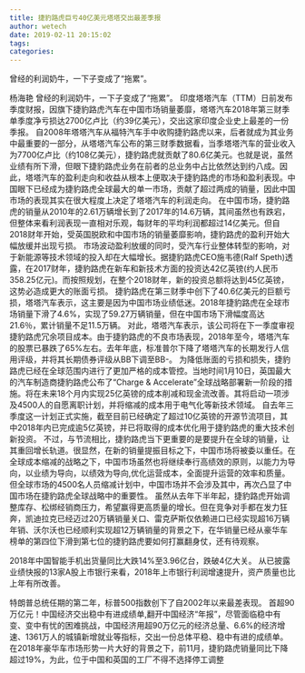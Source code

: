 ```yaml
---
title: 捷豹路虎巨亏40亿美元塔塔交出最差季报
author: wetech
date: 2019-02-11 20:15:02
tags: 
categories: 
---
```

曾经的利润奶牛，一下子变成了“拖累”。
<!-- more -->
杨海艳
曾经的利润奶牛，一下子变成了“拖累”。
印度塔塔汽车（TTM）日前发布季度财报，因旗下捷豹路虎汽车在中国市场销量萎靡，塔塔汽车2018年第三财季单季度净亏损达2700亿卢比（约39亿美元），交出这家印度企业史上最差的一份季报。
自2008年塔塔汽车从福特汽车手中收购捷豹路虎以来，后者就成为其业务中最重要的一部分，从塔塔汽车公布的第三财季数据看，当季塔塔汽车的营业收入为7700亿卢比（约108亿美元），捷豹路虎就贡献了80.6亿美元。也就是说，虽然业绩有所下滑，但眼下捷豹路虎业务在前者的总业务中占比依然达到约八成。因此，塔塔汽车的盈利走向和收益从根本上便取决于捷豹路虎的市场和盈利表现。中国眼下已经成为捷豹路虎全球最大的单一市场，贡献了超过两成的销量，因此中国市场的表现其实在很大程度上决定了塔塔汽车的利润走向。
在中国市场，捷豹路虎的销量从2010年的2.61万辆增长到了2017年的14.6万辆，其间虽然也有跌宕，但整体来看利润表现一直相对乐观，每财年的平均利润都超过14亿美元。但自2018财年开始，受英国脱欧和中国市场的销量萎靡影响，捷豹路虎的盈利开始大幅放缓并出现亏损。
市场波动盈利放缓的同时，受汽车行业整体转型的影响，对于新能源等技术领域的投入却在大幅增长。据捷豹路虎CEO施韦德(Ralf Speth)透露，在2017财年，捷豹路虎在新车和新技术方面的投资达42亿英镑(约人民币358.25亿元)。而按照规划，在整个2018财年，新的投资总额将达到45亿英镑，这势必造成更大的账面亏损。
捷豹路虎在第三财季中创下了40.6亿美元的巨额亏损，塔塔汽车表示，这主要是因为中国市场业绩低迷。2018年捷豹路虎在全球市场销量下滑了4.6%，实现了59.27万辆销量，但在中国市场下滑幅度高达21.6％，累计销量不足11.5万辆。
对此，塔塔汽车表示，该公司将在下一季度审视捷豹路虎冗余项目成本。由于捷豹路虎的不良市场表现，2018年至今，塔塔汽车的股票已暴跌了65%左右。去年年底，标准普尔下降了塔塔汽车的长期发行人信用评级，并将其长期债券评级从BB下调至BB-。
为降低账面的亏损和损失，捷豹路虎已经在全球范围内进行了更加严格的成本管控。当地时间1月10日，英国最大的汽车制造商捷豹路虎公布了“Charge & Accelerate”全球战略部署新一阶段的措施。将在未来18个月内实现25亿英镑的成本削减和现金流改善。其将启动一项涉及4500人的自愿离职计划，并将缩减的成本用于电气化等新技术领域。
自去年三季度这一计划正式实施，截至目前已经确定了超过10亿英镑的开源节流项目，其中2018年内已完成逾5亿英镑，并已将取得的成本优化用于捷豹路虎的重大技术创新投资。
不过，与节流相比，捷豹路虎当下更重要的是要提升在全球的销量，让其重回增长轨道。很显然，在新的销量提振目标之下，中国市场将被委以重任。在全球成本缩减的战略之下，中国市场虽然也将继续奉行高绩效的原则，以能力为导向，以业绩为导向，以绩效为导向,优化运营成本，全面提升运营的效率和质量。但全球市场的4500名人员缩减计划中，中国市场并不会涉及其中，再次凸显了中国市场在捷豹路虎全球战略中的重要性。
虽然从去年下半年起，捷豹路虎开始调整库存、松绑经销商压力，希望赢得更高质量的增长。但在竞争对手都在发力狂奔，凯迪拉克已经迈过20万辆销量关口、雷克萨斯仅依赖进口已经实现超16万辆年销、沃尔沃也已经顺利实现超12万辆销量的背景之下，在华销量已经从豪华车榜单的第四位下滑到第七位的捷豹路虎要如何打赢翻身仗，还有待观察。
 
 
2018年中国智能手机出货量同比大跌14%至3.96亿台，跌破4亿大关。
从已披露业绩快报的13家A股上市银行来看，2018年上市银行利润增速提升，资产质量也比上年有所改善。
特朗普总统任期的第二年，标普500指数创下了自2002年以来最差表现。
首超90万亿元！中国经济交出稳中有进成绩单,翻开中国经济“年报”，尽管面临稳中有变、变中有忧的困难挑战，中国经济用超90万亿元的经济总量、6.6%的经济增速、1361万人的城镇新增就业等指标，交出一份总体平稳、稳中有进的成绩单。
在2018年豪华车市场形势一片大好的背景之下，前11月，捷豹路虎销量同比下降超过19%，为此，位于中国和英国的工厂不得不选择停工调整
